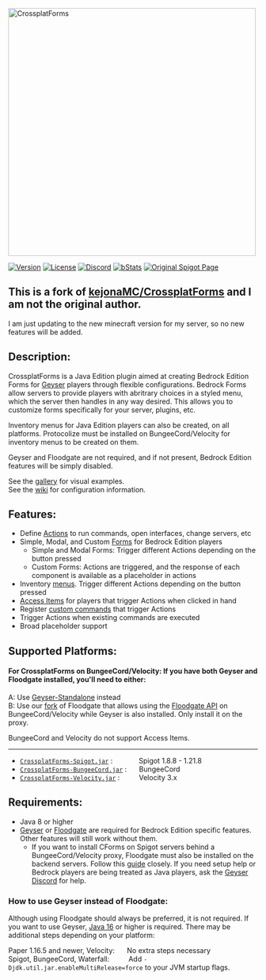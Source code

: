 <img alt="CrossplatForms" width="500" src="https://github.com/Lqkuq/CrossplatForms/blob/main/images/crossplatForms.svg" /> 

[![Version](https://img.shields.io/badge/version-1.5.3-blue)](https://github.com/Lqkuq/CrossplatForms/releases)
[![License](https://img.shields.io/badge/License-GPL-orange)](https://github.com/Lqkuq/CrossplatForms/blob/master/LICENSE)
[![Discord](https://img.shields.io/discord/1244678149204082708?color=7289da&label=discord&logo=discord&logoColor=white)](https://discord.gg/WZvAP78RaH)
[![bStats](https://img.shields.io/badge/bStats-click%20me-yellow)](https://bstats.org/author/Lqkuq)
[![Original Spigot Page](https://img.shields.io/spiget/downloads/101043?color=yellow&label=Original%20Spigot%20Page)](https://www.spigotmc.org/resources/crossplatforms.101043/)  

## **This is a fork of [kejonaMC/CrossplatForms](https://github.com/kejonaMC/CrossplatForms) and I am not the original author.**
I am just updating to the new minecraft version for my server, so no new features will be added.

## Description:
CrossplatForms is a Java Edition plugin aimed at creating Bedrock Edition Forms for [Geyser](https://github.com/GeyserMC/Geyser) players through flexible configurations. Bedrock Forms allow servers to provide players with abritrary choices in a styled menu, which the server then handles in any way desired. This allows you to customize forms specifically for your server, plugins, etc.

Inventory menus for Java Edition players can also be created, on all platforms. Protocolize must be installed on BungeeCord/Velocity for inventory menus to be created on them.

Geyser and Floodgate are not required, and if not present, Bedrock Edition features will be simply disabled.

See the [gallery](images/README.md) for visual examples.  
See the [wiki](https://github.com/kejonaMC/CrossplatForms/wiki) for configuration information.

## Features:

* Define [Actions](https://github.com/kejonaMCs/CrossplatForms/wiki/Common-Configuration-Elements#actions) to run commands, open interfaces, change servers, etc
* Simple, Modal, and Custom [Forms](https://github.com/kejonaMC/CrossplatForms/wiki/bedrock-forms.yml) for Bedrock Edition players
  * Simple and Modal Forms: Trigger different Actions depending on the button pressed
  * Custom Forms: Actions are triggered, and the response of each component is available as a placeholder in actions
* Inventory [menus](https://github.com/kejonaMC/CrossplatForms/wiki/java-menus.yml). Trigger different Actions depending on the button pressed
* [Access Items](https://github.com/kejonaMC/CrossplatForms/wiki/access-items.yml) for players that trigger Actions when clicked in hand
* Register [custom commands](https://github.com/kejonaMC/CrossplatForms/wiki/config.yml) that trigger Actions
* Trigger Actions when existing commands are executed
* Broad placeholder support

## Supported Platforms:

#### For CrossplatForms on BungeeCord/Velocity: If you have both Geyser and Floodgate installed, you'll need to either:  
A: Use [Geyser-Standalone](https://wiki.geysermc.org/geyser/setup/#standalone-setup) instead  
B: Use our [fork](https://github.com/kejonaMC/Floodgate) of Floodgate that allows using the [Floodgate API](https://wiki.geysermc.org/floodgate/api/) on BungeeCord/Velocity while Geyser is also installed. Only install it on the proxy.

BungeeCord and Velocity do not support Access Items.

---

* [`CrossplatForms-Spigot.jar`](https://github.com/Lqkuq/CrossplatForms/releases) :&ensp;&ensp;&ensp;&ensp;&ensp;&ensp;&ensp; Spigot 1.8.8 - 1.21.8
* [`CrossplatForms-BungeeCord.jar`](https://github.com/Lqkuq/CrossplatForms/releases) :&ensp;&ensp;&ensp; BungeeCord
* [`CrossplatForms-Velocity.jar`](https://github.com/Lqkuq/CrossplatForms/releases) :&ensp;&ensp;&ensp;&ensp;&ensp; Velocity 3.x

## Requirements:
* Java 8 or higher
* [Geyser](https://github.com/GeyserMC/Geyser) or [Floodgate](https://github.com/GeyserMC/Floodgate) are required for Bedrock Edition specific features. Other features will still work without them.
  * If you want to install CForms on Spigot servers behind a BungeeCord/Velocity proxy, Floodgate must also be installed on the backend servers. Follow this [guide](https://wiki.geysermc.org/floodgate/setup/) closely. If you need setup help or Bedrock players are being treated as Java players, ask the [Geyser Discord](https://discord.gg/geysermc) for help.

### How to use Geyser instead of Floodgate:

Although using Floodgate should always be preferred, it is not required. If you want to use Geyser, [Java 16](https://adoptium.net/) or higher is required. There may be additional steps depending on your platform:

Paper 1.16.5 and newer, Velocity:&ensp;&ensp;&ensp; No extra steps necessary  
Spigot, BungeeCord, Waterfall:&ensp;&ensp;&ensp;&ensp;&ensp; Add `-Djdk.util.jar.enableMultiRelease=force` to your JVM startup flags.
